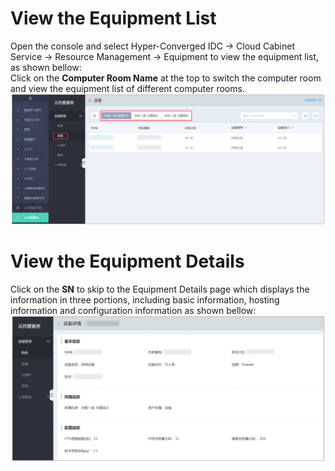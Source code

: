 # View the Equipment List

Open the console and select Hyper-Converged IDC -> Cloud Cabinet Service -> Resource Management -> Equipment to view the equipment list, as shown bellow: </br>
Click on the **Computer Room Name** at the top to switch the computer room and view the equipment list of different computer rooms.
![To view the equipment list, click the link](https://github.com/jdcloudcom/cn/blob/cn-Cloud-Cabinet-Service/image/Hyper-Converged-IDC/Cloud-Cabinet-Service/CCS011.png)

# View the Equipment Details

Click on the **SN** to skip to the Equipment Details page which displays the information in three portions, including basic information, hosting information and configuration information as shown bellow:
![To view the equipment details, click the link](https://github.com/jdcloudcom/cn/blob/cn-Cloud-Cabinet-Service/image/Hyper-Converged-IDC/Cloud-Cabinet-Service/CCS002.png)

